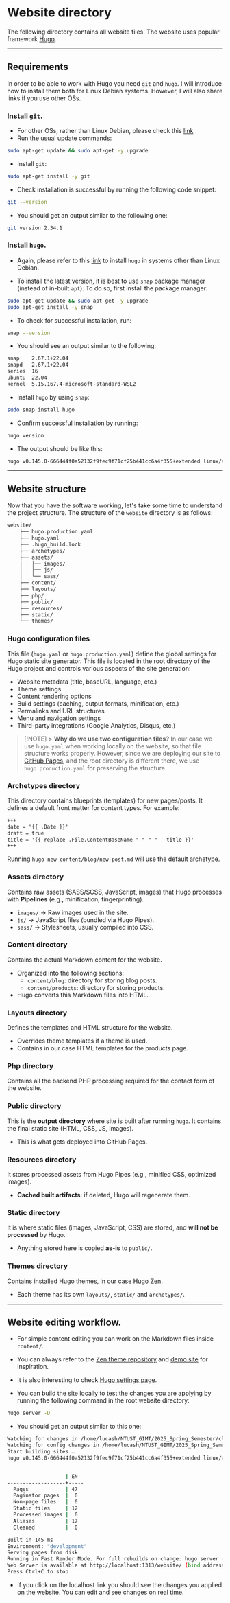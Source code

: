 # Website directory

The following directory contains all website files. The website uses popular framework [Hugo](https://gohugo.io/).

---

## Requirements

In order to be able to work with Hugo you need `git` and `hugo`. I will introduce how to install them both for Linux Debian systems. However, I will also share links if you use other OSs.

### Install `git`.

- For other OSs, rather than Linux Debian, please check this [link](https://git-scm.com/downloads)
- Run the usual update commands:

```bash
sudo apt-get update && sudo apt-get -y upgrade
```

- Install `git`:

```bash
sudo apt-get install -y git
```

- Check installation is successful by running the following code snippet:

```bash
git --version
```

- You should get an output similar to the following one:

```bash
git version 2.34.1
```

### Install `hugo`.

- Again, please refer to this [link](https://gohugo.io/installation/) to install `hugo` in systems other than Linux Debian.

- To install the latest version, it is best to use `snap` package manager (instead of in-built `apt`). To do so, first install the package manager:

```bash
sudo apt-get update && sudo apt-get -y upgrade
sudo apt-get install -y snap
```

- To check for successful installation, run:

```bash
snap --version
```

- You should see an output similar to the following:

```bash
snap    2.67.1+22.04
snapd   2.67.1+22.04
series  16
ubuntu  22.04
kernel  5.15.167.4-microsoft-standard-WSL2
```

- Install `hugo` by using `snap`:

```bash
sudo snap install hugo
```

- Confirm successful installation by running:

```bash
hugo version
```

- The output should be like this:

```bash
hugo v0.145.0-666444f0a52132f9fec9f71cf25b441cc6a4f355+extended linux/amd64 BuildDate=2025-02-26T15:41:25Z VendorInfo=snap:0.145.0
```

---

## Website structure

Now that you have the software working, let's take some time to understand the project structure. The structure of the `website` directory is as follows:

```bash
website/
    ├── hugo.production.yaml
    ├── hugo.yaml
    ├── .hugo_build.lock
    ├── archetypes/
    ├── assets/
    │   ├── images/
    │   ├── js/
    │   └── sass/
    ├── content/
    ├── layouts/
    ├── php/
    ├── public/
    ├── resources/
    ├── static/
    └── themes/
```

### Hugo configuration files

This file (`hugo.yaml` or `hugo.production.yaml`) define the global settings for Hugo static site generator. This file is located in the root directory of the Hugo project and controls various aspects of the site generation:

- Website metadata (title, baseURL, language, etc.)
- Theme settings
- Content rendering options
- Build settings (caching, output formats, minification, etc.)
- Permalinks and URL structures
- Menu and navigation settings
- Third-party integrations (Google Analytics, Disqus, etc.)

> [!NOTE] > **Why do we use two configuration files?**
> In our case we use `hugo.yaml` when working locally on the website, so that file structure works properly.
> However, since we are deploying our site to [GitHub Pages](https://pages.github.com/), and the root directory is different there, we use `hugo.production.yaml` for preserving the structure.

### Archetypes directory

This directory contains blueprints (templates) for new pages/posts. It defines a default front matter for content types. For example:

```markdown
+++
date = '{{ .Date }}'
draft = true
title = '{{ replace .File.ContentBaseName "-" " " | title }}'
+++
```

Running `hugo new content/blog/new-post.md` will use the default archetype.

### Assets directory

Contains raw assets (SASS/SCSS, JavaScript, images) that Hugo processes with **Pipelines** (e.g., minification, fingerprinting).

- `images/` &rarr; Raw images used in the site.
- `js/` &rarr; JavaScript files (bundled via Hugo Pipes).
- `sass/` &rarr; Stylesheets, usually compiled into CSS.

### Content directory

Contains the actual Markdown content for the website.

- Organized into the following sections:
  - `content/blog`: directory for storing blog posts.
  - `content/products`: directory for storing products.
- Hugo converts this Markdown files into HTML.

### Layouts directory

Defines the templates and HTML structure for the website.

- Overrides theme templates if a theme is used.
- Contains in our case HTML templates for the products page.

### Php directory

Contains all the backend PHP processing required for the contact form of the website.

### Public directory

This is the **output directory** where site is built after running `hugo`. It contains the final static site (HTML, CSS, JS, images).

- This is what gets deployed into GitHub Pages.

### Resources directory

It stores processed assets from Hugo Pipes (e.g., minified CSS, optimized images).

- **Cached built artifacts**: if deleted, Hugo will regenerate them.

### Static directory

It is where static files (images, JavaScript, CSS) are stored, and **will not be processed** by Hugo.

- Anything stored here is copied **as-is** to `public/`.

### Themes directory

Contains installed Hugo themes, in our case [Hugo Zen](https://github.com/frjo/hugo-theme-zen).

- Each theme has its own `layouts/`, `static/` and `archetypes/`.

---

## Website editing workflow.

- For simple content editing you can work on the Markdown files inside `content/`.

- You can always refer to the [Zen theme repository](https://github.com/frjo/hugo-theme-zen) and [demo site](https://github.com/frjo/zen-demo) for inspiration.

- It is also interesting to check [Hugo settings page](https://gohugo.io/configuration/all/).

- You can build the site locally to test the changes you are applying by running the following command in the root website directory:

```bash
hugo server -D
```

- You should get an output similar to this one:

```bash
Watching for changes in /home/lucash/NTUST_GIMT/2025_Spring_Semester/cloud-and-fog-computing-in-the-iot/cf-iot-spring-25-project/website/{archetypes,assets,content,data,i18n,layouts,static,themes}
Watching for config changes in /home/lucash/NTUST_GIMT/2025_Spring_Semester/cloud-and-fog-computing-in-the-iot/cf-iot-spring-25-project/website/hugo.yaml, /home/lucash/NTUST_GIMT/2025_Spring_Semester/cloud-and-fog-computing-in-the-iot/cf-iot-spring-25-project/website/themes/zen/hugo.yaml
Start building sites …
hugo v0.145.0-666444f0a52132f9fec9f71cf25b441cc6a4f355+extended linux/amd64 BuildDate=2025-02-26T15:41:25Z VendorInfo=snap:0.145.0


                   | EN
-------------------+-----
  Pages            | 47
  Paginator pages  |  0
  Non-page files   |  0
  Static files     | 12
  Processed images |  0
  Aliases          | 17
  Cleaned          |  0

Built in 145 ms
Environment: "development"
Serving pages from disk
Running in Fast Render Mode. For full rebuilds on change: hugo server --disableFastRender
Web Server is available at http://localhost:1313/website/ (bind address 127.0.0.1)
Press Ctrl+C to stop

```

- If you click on the localhost link you should see the changes you applied on the website. You can edit and see changes on real time.

